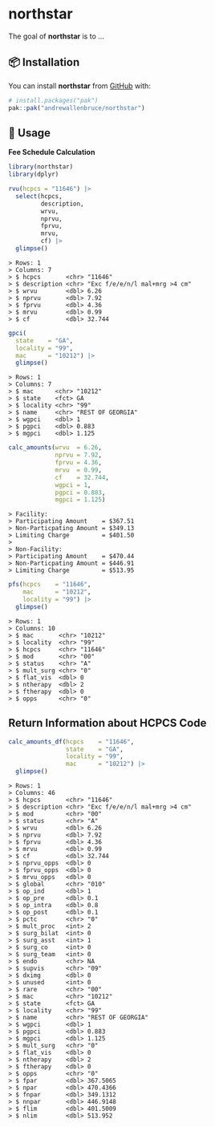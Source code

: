 
<!-- README.md is generated from README.Rmd. Please edit that file -->

# northstar

<!-- badges: start -->
<!-- badges: end -->

The goal of **northstar** is to …

## :package: Installation

You can install **northstar** from [GitHub](https://github.com/) with:

``` r
# install.packages("pak")
pak::pak("andrewallenbruce/northstar")
```

## :beginner: Usage

**Fee Schedule Calculation**

``` r
library(northstar)
library(dplyr)
```

``` r
rvu(hcpcs = "11646") |> 
  select(hcpcs, 
         description,
         wrvu, 
         nprvu, 
         fprvu, 
         mrvu, 
         cf) |> 
  glimpse()
```

    > Rows: 1
    > Columns: 7
    > $ hcpcs       <chr> "11646"
    > $ description <chr> "Exc f/e/e/n/l mal+mrg >4 cm"
    > $ wrvu        <dbl> 6.26
    > $ nprvu       <dbl> 7.92
    > $ fprvu       <dbl> 4.36
    > $ mrvu        <dbl> 0.99
    > $ cf          <dbl> 32.744

``` r
gpci(
  state    = "GA",
  locality = "99",
  mac      = "10212") |> 
  glimpse()
```

    > Rows: 1
    > Columns: 7
    > $ mac      <chr> "10212"
    > $ state    <fct> GA
    > $ locality <chr> "99"
    > $ name     <chr> "REST OF GEORGIA"
    > $ wgpci    <dbl> 1
    > $ pgpci    <dbl> 0.883
    > $ mgpci    <dbl> 1.125

``` r
calc_amounts(wrvu  = 6.26,
             nprvu = 7.92,
             fprvu = 4.36,
             mrvu  = 0.99,
             cf    = 32.744,
             wgpci = 1,
             pgpci = 0.883,
             mgpci = 1.125)
```

    > Facility:
    > Participating Amount    = $367.51
    > Non-Particpating Amount = $349.13
    > Limiting Charge         = $401.50
    > 
    > Non-Facility:
    > Participating Amount    = $470.44
    > Non-Particpating Amount = $446.91
    > Limiting Charge         = $513.95

``` r
pfs(hcpcs    = "11646", 
    mac      = "10212",
    locality = "99") |> 
  glimpse()
```

    > Rows: 1
    > Columns: 10
    > $ mac       <chr> "10212"
    > $ locality  <chr> "99"
    > $ hcpcs     <chr> "11646"
    > $ mod       <chr> "00"
    > $ status    <chr> "A"
    > $ mult_surg <chr> "0"
    > $ flat_vis  <dbl> 0
    > $ ntherapy  <dbl> 2
    > $ ftherapy  <dbl> 0
    > $ opps      <chr> "0"

## Return Information about HCPCS Code

``` r
calc_amounts_df(hcpcs    = "11646", 
                state    = "GA", 
                locality = "99", 
                mac      = "10212") |> 
  glimpse()
```

    > Rows: 1
    > Columns: 46
    > $ hcpcs       <chr> "11646"
    > $ description <chr> "Exc f/e/e/n/l mal+mrg >4 cm"
    > $ mod         <chr> "00"
    > $ status      <chr> "A"
    > $ wrvu        <dbl> 6.26
    > $ nprvu       <dbl> 7.92
    > $ fprvu       <dbl> 4.36
    > $ mrvu        <dbl> 0.99
    > $ cf          <dbl> 32.744
    > $ nprvu_opps  <dbl> 0
    > $ fprvu_opps  <dbl> 0
    > $ mrvu_opps   <dbl> 0
    > $ global      <chr> "010"
    > $ op_ind      <dbl> 1
    > $ op_pre      <dbl> 0.1
    > $ op_intra    <dbl> 0.8
    > $ op_post     <dbl> 0.1
    > $ pctc        <chr> "0"
    > $ mult_proc   <int> 2
    > $ surg_bilat  <int> 0
    > $ surg_asst   <int> 1
    > $ surg_co     <int> 0
    > $ surg_team   <int> 0
    > $ endo        <chr> NA
    > $ supvis      <chr> "09"
    > $ dximg       <dbl> 0
    > $ unused      <int> 0
    > $ rare        <chr> "00"
    > $ mac         <chr> "10212"
    > $ state       <fct> GA
    > $ locality    <chr> "99"
    > $ name        <chr> "REST OF GEORGIA"
    > $ wgpci       <dbl> 1
    > $ pgpci       <dbl> 0.883
    > $ mgpci       <dbl> 1.125
    > $ mult_surg   <chr> "0"
    > $ flat_vis    <dbl> 0
    > $ ntherapy    <dbl> 2
    > $ ftherapy    <dbl> 0
    > $ opps        <chr> "0"
    > $ fpar        <dbl> 367.5065
    > $ npar        <dbl> 470.4366
    > $ fnpar       <dbl> 349.1312
    > $ nnpar       <dbl> 446.9148
    > $ flim        <dbl> 401.5009
    > $ nlim        <dbl> 513.952

